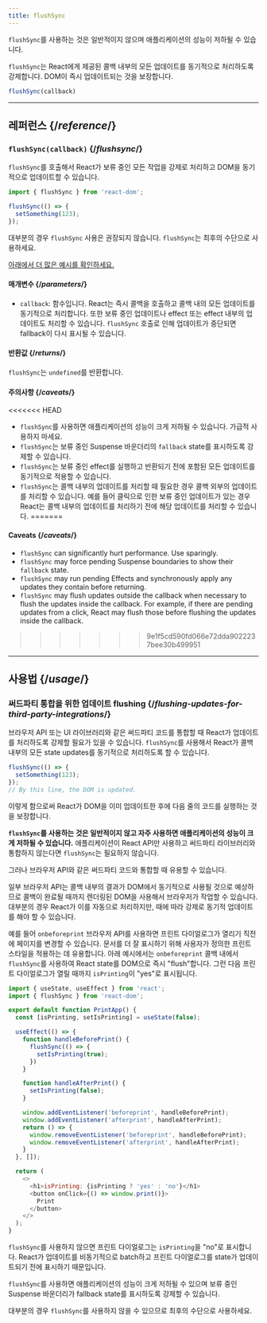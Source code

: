 ```yaml
---
title: flushSync
---
```


<Pitfall>

`flushSync`를 사용하는 것은 일반적이지 않으며 애플리케이션의 성능이 저하될 수 있습니다.

</Pitfall>

<Intro>

`flushSync`는 React에게 제공된 콜백 내부의 모든 업데이트를 동기적으로 처리하도록 강제합니다. DOM이 즉시 업데이트되는 것을 보장합니다.

```js
flushSync(callback)
```

</Intro>

<InlineToc />

---

## 레퍼런스 {/*reference*/}

### `flushSync(callback)` {/*flushsync*/}

`flushSync`를 호출해서 React가 보류 중인 모든 작업을 강제로 처리하고 DOM을 동기적으로 업데이트할 수 있습니다.

```js
import { flushSync } from 'react-dom';

flushSync(() => {
  setSomething(123);
});
```

대부분의 경우 `flushSync` 사용은 권장되지 않습니다. `flushSync`는 최후의 수단으로 사용하세요.

[아래에서 더 많은 예시를 확인하세요.](#usage)

#### 매개변수 {/*parameters*/}

* `callback`: 함수입니다. React는 즉시 콜백을 호출하고 콜백 내의 모든 업데이트를 동기적으로 처리합니다. 또한 보류 중인 업데이트나 effect 또는 effect 내부의 업데이트도 처리할 수 있습니다. `flushSync` 호출로 인해 업데이트가 중단되면 fallback이 다시 표시될 수 있습니다.

#### 반환값 {/*returns*/}

`flushSync`는 `undefined`를 반환합니다.

#### 주의사항 {/*caveats*/}

<<<<<<< HEAD
* `flushSync`를 사용하면 애플리케이션의 성능이 크게 저하될 수 있습니다. 가급적 사용하지 마세요.
* `flushSync`는 보류 중인 Suspense 바운더리의 `fallback` state를 표시하도록 강제할 수 있습니다.
* `flushSync`는 보류 중인 effect를 실행하고 반환되기 전에 포함된 모든 업데이트를 동기적으로 적용할 수 있습니다.
* `flushSync`는 콜백 내부의 업데이트를 처리할 때 필요한 경우 콜백 외부의 업데이트를 처리할 수 있습니다. 예를 들어 클릭으로 인한 보류 중인 업데이트가 있는 경우 React는 콜백 내부의 업데이트를 처리하기 전에 해당 업데이트를 처리할 수 있습니다.
=======
#### Caveats {/*caveats*/}

* `flushSync` can significantly hurt performance. Use sparingly.
* `flushSync` may force pending Suspense boundaries to show their `fallback` state.
* `flushSync` may run pending Effects and synchronously apply any updates they contain before returning.
* `flushSync` may flush updates outside the callback when necessary to flush the updates inside the callback. For example, if there are pending updates from a click, React may flush those before flushing the updates inside the callback.
>>>>>>> 9e1f5cd590fd066e72dda9022237bee30b499951

---

## 사용법 {/*usage*/}

### 써드파티 통합을 위한 업데이트 flushing {/*flushing-updates-for-third-party-integrations*/}

브라우저 API 또는 UI 라이브러리와 같은 써드파티 코드를 통합할 때 React가 업데이트를 처리하도록 강제할 필요가 있을 수 있습니다. `flushSync`를 사용해서 React가 콜백 내부의 모든 <CodeStep step={1}>state updates</CodeStep>를 동기적으로 처리하도록 할 수 있습니다. 

```js [[1, 2, "setSomething(123)"]]
flushSync(() => {
  setSomething(123);
});
// By this line, the DOM is updated.
```

이렇게 함으로써 React가 DOM을 이미 업데이트한 후에 다음 줄의 코드를 실행하는 것을 보장합니다.

**`flushSync`를 사용하는 것은 일반적이지 않고 자주 사용하면 애플리케이션의 성능이 크게 저하될 수 있습니다.** 애플리케이션이 React API만 사용하고 써드파티 라이브러리와 통합하지 않는다면 `flushSync`는 필요하지 않습니다.

그러나 브라우저 API와 같은 써드파티 코드와 통합할 때 유용할 수 있습니다.

일부 브라우저 API는 콜백 내부의 결과가 DOM에서 동기적으로 사용될 것으로 예상하므로 콜백이 완료될 때까지 렌더링된 DOM을 사용해서 브라우저가 작업할 수 있습니다. 대부분의 경우 React가 이를 자동으로 처리하지만, 때에 따라 강제로 동기적 업데이트를 해야 할 수 있습니다.

예를 들어 `onbeforeprint` 브라우저 API를 사용하면 프린트 다이얼로그가 열리기 직전에 페이지를 변경할 수 있습니다. 문서를 더 잘 표시하기 위해 사용자가 정의한 프린트 스타일을 적용하는 데 유용합니다. 아래 예시에서는 `onbeforeprint` 콜백 내에서 `flushSync`를 사용하여 React state를 DOM으로 즉시 "flush"합니다. 그런 다음 프린트 다이얼로그가 열릴 때까지 `isPrinting`이 "yes"로 표시됩니다.

<Sandpack>

```js src/App.js active
import { useState, useEffect } from 'react';
import { flushSync } from 'react-dom';

export default function PrintApp() {
  const [isPrinting, setIsPrinting] = useState(false);

  useEffect(() => {
    function handleBeforePrint() {
      flushSync(() => {
        setIsPrinting(true);
      })
    }

    function handleAfterPrint() {
      setIsPrinting(false);
    }

    window.addEventListener('beforeprint', handleBeforePrint);
    window.addEventListener('afterprint', handleAfterPrint);
    return () => {
      window.removeEventListener('beforeprint', handleBeforePrint);
      window.removeEventListener('afterprint', handleAfterPrint);
    }
  }, []);

  return (
    <>
      <h1>isPrinting: {isPrinting ? 'yes' : 'no'}</h1>
      <button onClick={() => window.print()}>
        Print
      </button>
    </>
  );
}
```

</Sandpack>

`flushSync`를 사용하지 않으면 프린트 다이얼로그는 `isPrinting`을 "no"로 표시합니다. React가 업데이트를 비동기적으로 batch하고 프린트 다이얼로그를 state가 업데이트되기 전에 표시하기 때문입니다.

<Pitfall>

`flushSync`를 사용하면 애플리케이션의 성능이 크게 저하될 수 있으며 보류 중인 Suspense 바운더리가 fallback state를 표시하도록 강제할 수 있습니다.

대부분의 경우 `flushSync`를 사용하지 않을 수 있으므로 최후의 수단으로 사용하세요.

</Pitfall>
